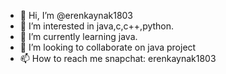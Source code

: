 - 👋 Hi, I’m @erenkaynak1803
- 👀 I’m interested in java,c,c++,python.
- 🌱 I’m currently learning java. 
- 💞️ I’m looking to collaborate on java project
- 📫 How to reach me snapchat: erenkaynak1803 

<!---
erenkaynak1803/erenkaynak1803 is a ✨ special ✨ repository because its `README.md` (this file) appears on your GitHub profile.
You can click the Preview link to take a look at your changes.
--->
